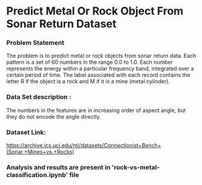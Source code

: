 # Predict Metal Or Rock Object From Sonar Return Dataset

### Problem Statement
The problem is to predict metal or rock objects from sonar return data. Each pattern is a set of 60 numbers in the range 0.0 to 1.0. Each number represents the energy within a particular frequency band, integrated over a certain period of time. The label associated with each record contains the letter R if the object is a rock and M if it is a mine (metal cylinder).

### Data Set description :
The numbers in the features are in increasing order of aspect angle, but they do not encode the angle directly.
 
### Dataset Link:
https://archive.ics.uci.edu/ml/datasets/Connectionist+Bench+(Sonar,+Mines+vs.+Rocks)

### Analysis and results are present in 'rock-vs-metal-classification.ipynb' file


